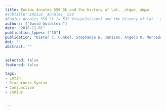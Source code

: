 ```yaml
---
title: Ennius Annales 550 Sk and the history of Lat. _atque_ 𝑎𝑡𝑞𝑢𝑒
#subtitle: Ennius _Annales_ 550
#Ennius Annales 550 Sk (= 537 V<sup>2</sup>) and the history of Lat. _atque_
authors: ["David Goldstein"]
date: "2018-11-01"
publication_types: ["10"]
publication: "Dieter C. Gunkel, Stephanie W. Jamison, Angelo O. Mercado, and Kazuhiko Yoshida, ed. _Vina diem celebrent: Studies in linguistics and philology in honor of Brent Vine_, 61–75. Ann Arbor: Beech Stave Press"
doi: ""
abstract: ""

 
selected: false
featured: false

tags:
- Latin
- Diachronic Syntax
- Conjunction
- Ennius


---
```




